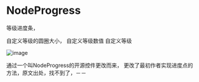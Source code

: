 # NodeProgress
等级进度条，

自定义等级的圆圈大小，
自定义等级数值
自定义等级

![image](https://github.com/rekirt/NodeProgress/blob/master/nodeprogress.png)



通过一个叫NodeProgress的开源控件更改而来，
更改了最初作者实现进度点的方法，原文出处，找不到了，－－
